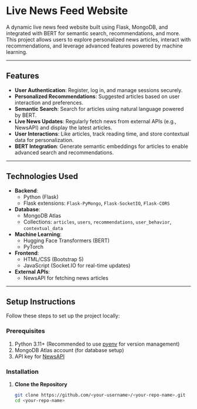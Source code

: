 # Live News Feed Website

A dynamic live news feed website built using Flask, MongoDB, and integrated with BERT for semantic search, recommendations, and more. This project allows users to explore personalized news articles, interact with recommendations, and leverage advanced features powered by machine learning.

---

## Features

- **User Authentication**: Register, log in, and manage sessions securely.
- **Personalized Recommendations**: Suggested articles based on user interaction and preferences.
- **Semantic Search**: Search for articles using natural language powered by BERT.
- **Live News Updates**: Regularly fetch news from external APIs (e.g., NewsAPI) and display the latest articles.
- **User Interactions**: Like articles, track reading time, and store contextual data for personalization.
- **BERT Integration**: Generate semantic embeddings for articles to enable advanced search and recommendations.

---

## Technologies Used

- **Backend**:
  - Python (Flask)
  - Flask extensions: `Flask-PyMongo`, `Flask-SocketIO`, `Flask-CORS`
- **Database**:
  - MongoDB Atlas
  - Collections: `articles`, `users`, `recommendations`, `user_behavior`, `contextual_data`
- **Machine Learning**:
  - Hugging Face Transformers (BERT)
  - PyTorch
- **Frontend**:
  - HTML/CSS (Bootstrap 5)
  - JavaScript (Socket.IO for real-time updates)
- **External APIs**:
  - NewsAPI for fetching news articles

---

## Setup Instructions

Follow these steps to set up the project locally:

### Prerequisites

1. Python 3.11+ (Recommended to use [pyenv](https://github.com/pyenv/pyenv) for version management)
2. MongoDB Atlas account (for database setup)
3. API key for [NewsAPI](https://newsapi.org/)

### Installation

1. **Clone the Repository**
   ```bash
   git clone https://github.com/<your-username>/<your-repo-name>.git
   cd <your-repo-name>
